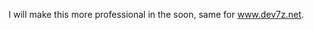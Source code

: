 I will make this more professional in the soon, same for www.dev7z.net.

<!---
Dev7z/Dev7z is a ✨ special ✨ repository because its `README.md` (this file) appears on your GitHub profile.
You can click the Preview link to take a look at your changes.
--->
